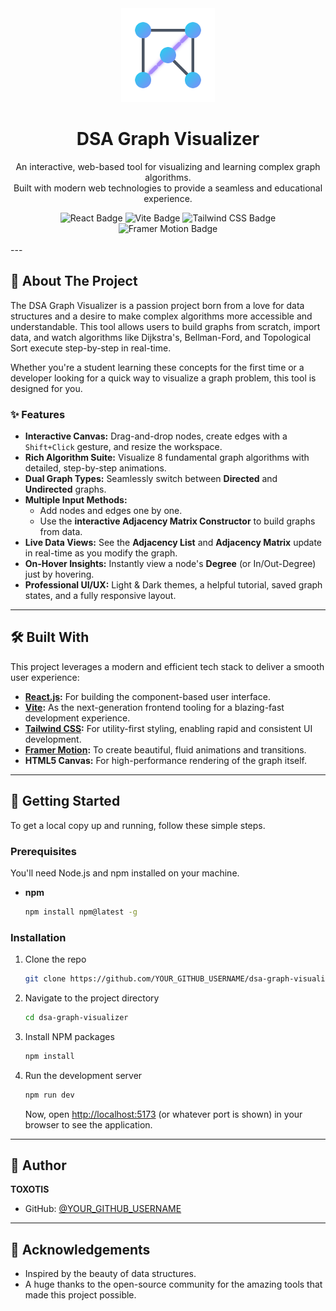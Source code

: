 <!-- Centered Header with Logo and Title -->
<div align="center">
  <img src="./public/Graph.svg" alt="Graph Visualizer Logo" width="150" />
  <h1 align="center">DSA Graph Visualizer</h1>
  <p align="center">
    An interactive, web-based tool for visualizing and learning complex graph algorithms.
    <br />
    Built with modern web technologies to provide a seamless and educational experience.
  </p>
</div>

<!-- Badges -->
<div align="center">
  <img src="https://img.shields.io/badge/React-20232A?style=for-the-badge&logo=react&logoColor=61DAFB" alt="React Badge"/>
  <img src="https://img.shields.io/badge/Vite-646CFF?style=for-the-badge&logo=vite&logoColor=white" alt="Vite Badge"/>
  <img src="https://img.shields.io/badge/Tailwind_CSS-38B2AC?style=for-the-badge&logo=tailwind-css&logoColor=white" alt="Tailwind CSS Badge"/>
  <img src="https://img.shields.io/badge/Framer_Motion-0055FF?style=for-the-badge&logo=framer&logoColor=white" alt="Framer Motion Badge"/>
</div>
<br />
---

## 🚀 About The Project

The DSA Graph Visualizer is a passion project born from a love for data structures and a desire to make complex algorithms more accessible and understandable. This tool allows users to build graphs from scratch, import data, and watch algorithms like Dijkstra's, Bellman-Ford, and Topological Sort execute step-by-step in real-time.

Whether you're a student learning these concepts for the first time or a developer looking for a quick way to visualize a graph problem, this tool is designed for you.

### ✨ Features

- **Interactive Canvas:** Drag-and-drop nodes, create edges with a `Shift+Click` gesture, and resize the workspace.
- **Rich Algorithm Suite:** Visualize 8 fundamental graph algorithms with detailed, step-by-step animations.
- **Dual Graph Types:** Seamlessly switch between **Directed** and **Undirected** graphs.
- **Multiple Input Methods:**
  - Add nodes and edges one by one.
  - Use the **interactive Adjacency Matrix Constructor** to build graphs from data.
- **Live Data Views:** See the **Adjacency List** and **Adjacency Matrix** update in real-time as you modify the graph.
- **On-Hover Insights:** Instantly view a node's **Degree** (or In/Out-Degree) just by hovering.
- **Professional UI/UX:** Light & Dark themes, a helpful tutorial, saved graph states, and a fully responsive layout.

---

## 🛠️ Built With

This project leverages a modern and efficient tech stack to deliver a smooth user experience:

*   **[React.js](https://reactjs.org/):** For building the component-based user interface.
*   **[Vite](https://vitejs.dev/):** As the next-generation frontend tooling for a blazing-fast development experience.
*   **[Tailwind CSS](https://tailwindcss.com/):** For utility-first styling, enabling rapid and consistent UI development.
*   **[Framer Motion](https://www.framer.com/motion/):** To create beautiful, fluid animations and transitions.
*   **HTML5 Canvas:** For high-performance rendering of the graph itself.

---

## 🏁 Getting Started

To get a local copy up and running, follow these simple steps.

### Prerequisites

You'll need Node.js and npm installed on your machine.
*   **npm**
    ```sh
    npm install npm@latest -g
    ```

### Installation

1.  Clone the repo
    ```sh
    git clone https://github.com/YOUR_GITHUB_USERNAME/dsa-graph-visualizer.git
    ```
2.  Navigate to the project directory
    ```sh
    cd dsa-graph-visualizer
    ```
3.  Install NPM packages
    ```sh
    npm install
    ```
4.  Run the development server
    ```sh
    npm run dev
    ```
    Now, open [http://localhost:5173](http://localhost:5173) (or whatever port is shown) in your browser to see the application.

---

## 👤 Author

**TOXOTIS**

*   GitHub: [@YOUR_GITHUB_USERNAME](https://github.com/Saumy-TOXOTIS)

---

## 🙏 Acknowledgements

*   Inspired by the beauty of data structures.
*   A huge thanks to the open-source community for the amazing tools that made this project possible.

